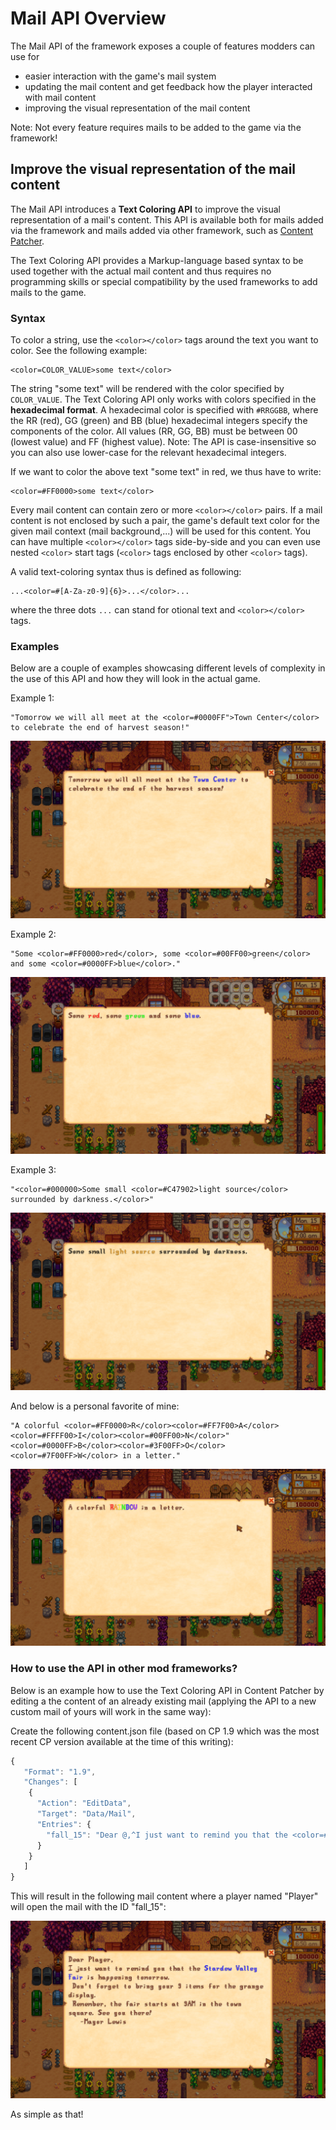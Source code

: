 # Mail API Overview

The Mail API of the framework exposes a couple of features modders can use for 
* easier interaction with the game's mail system
* updating the mail content and get feedback how the player interacted with mail content
* improving the visual representation of the mail content

Note: Not every feature requires mails to be added to the game via the framework!

## Improve the visual representation of the mail content
The Mail API introduces a **Text Coloring API** to improve the visual representation of a mail's content. This API is available both for mails 
added via the framework and mails added via other framework, such as [Content Patcher](https://github.com/Pathoschild/StardewMods/tree/develop/ContentPatcher).

The Text Coloring API provides a Markup-language based syntax to be used together with the actual mail content and thus requires no programming skills 
or special compatibility by the used frameworks to add mails to the game.

### Syntax

To color a string, use the `<color></color>` tags around the text you want to color. See the following example:
```
<color=COLOR_VALUE>some text</color>
```
The string "some text" will be rendered with the color specified by `COLOR_VALUE`. The Text Coloring API only works with colors specified in 
the **hexadecimal format**.  A hexadecimal color is specified with `#RRGGBB`, where the RR (red), GG (green) and BB (blue) hexadecimal integers 
specify the components of the color. All values (RR, GG, BB) must be between 00 (lowest value) and FF (highest value). Note: The API is 
case-insensitive so you can also use lower-case for the relevant hexadecimal integers.

If we want to color the above text "some text" in red, we thus have to write:
```
<color=#FF0000>some text</color>
```

Every mail content can contain zero or more `<color></color>` pairs. If a mail content is not enclosed by such a pair, the game's default 
text color for the given mail context (mail background,...) will be used for this content. You can have multiple `<color></color>` 
tags side-by-side and you can even use nested `<color>` start tags (`<color>` tags enclosed by other `<color>` tags).

A valid text-coloring syntax thus is defined as following:
```
...<color=#[A-Za-z0-9]{6}>...</color>...
```
where the three dots `...` can stand for otional text and `<color></color>` tags.

### Examples

Below are a couple of examples showcasing different levels of complexity in the use of this API and how they will look in the actual game.

Example 1:
```
"Tomorrow we will all meet at the <color=#0000FF">Town Center</color> to celebrate the end of harvest season!"
```
![](../../../docs/images/mail-service-text-coloring-api-example-1.png)

Example 2:
```
"Some <color=#FF0000>red</color>, some <color=#00FF00>green</color> and some <color=#0000FF>blue</color>."
```
![](../../../docs/images/mail-service-text-coloring-api-example-2.png)

Example 3:
```
"<color=#000000>Some small <color=#C47902>light source</color> surrounded by darkness.</color>"
```
![](../../../docs/images/mail-service-text-coloring-api-example-3.png)

And below is a personal favorite of mine:
```
"A colorful <color=#FF0000>R</color><color=#FF7F00>A</color><color=#FFFF00>I</color><color=#00FF00>N</color>"<color=#0000FF>B</color><color=#3F00FF>O</color><color=#7F00FF>W</color> in a letter."
```
![](../../../docs/images/mail-service-text-coloring-api-example-rainbow.png)

### How to use the API in other mod frameworks?

Below is an example how to use the Text Coloring API in Content Patcher by editing a the content of an already existing mail (applying the 
API to a new custom mail of yours will work in the same way):

Create the following content.json file (based on CP 1.9 which was the most recent CP version available at the time of this writing):
```js
{
   "Format": "1.9",
   "Changes": [
    {
      "Action": "EditData",
      "Target": "Data/Mail",
      "Entries": {
        "fall_15": "Dear @,^I just want to remind you that the <color=#0000FF>Stardew Valley Fair</color> is happening tomorrow.^ Don't forget to bring your 9 items for the grange display.^ Remember, the fair starts at 9AM in the town square. See you there!^   -Mayor Lewis"
      }
    }
   ]
}
```
This will result in the following mail content where a player named "Player" will open the mail with the ID "fall_15":

![](../../../docs/images/mail-service-cp-edit-example.png)

As simple as that!
